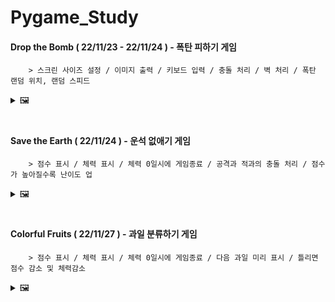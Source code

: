 # Pygame_Study
#### Drop the Bomb ( 22/11/23 - 22/11/24 ) - 폭탄 피하기 게임
        > 스크린 사이즈 설정 / 이미지 출력 / 키보드 입력 / 충돌 처리 / 벽 처리 / 폭탄 랜덤 위치, 랜덤 스피드

<details>
<summary> 🖼️ </summary>

</br>

> Drop the Bomb

![Drop the bomb](https://user-images.githubusercontent.com/95046369/203685124-57b7d62c-5452-47ee-9b4f-5e7e7edcc29a.gif)


</details>

#
#### Save the Earth ( 22/11/24 ) - 운석 없애기 게임
        > 점수 표시 / 체력 표시 / 체력 0일시에 게임종료 / 공격과 적과의 충돌 처리 / 점수가 높아질수록 난이도 업

<details>
<summary> 🖼️ </summary>

</br>

> Save the Earth

![Save the Earth](https://user-images.githubusercontent.com/95046369/203726314-58836f27-efa2-4c8f-adf3-d298c292595e.gif)

</details>

#
#### Colorful Fruits ( 22/11/27 ) - 과일 분류하기 게임
        > 점수 표시 / 체력 표시 / 체력 0일시에 게임종료 / 다음 과일 미리 표시 / 틀리면 점수 감소 및 체력감소

<details>
<summary> 🖼️ </summary>

</br>

> Colorful Fruits

![Colorful Fruits](https://user-images.githubusercontent.com/95046369/204119205-b970ec7e-4443-43f8-9900-0b27aa0ae990.gif)

</details>
